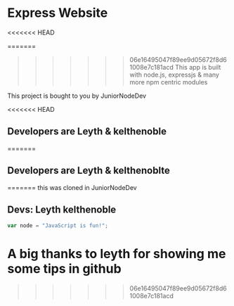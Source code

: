 # Express Website

<<<<<<< HEAD

=======
>>>>>>> 06e16495047f89ee9d05672f8d61008e7c181acd
This app is built with node.js, expressjs & many more npm centric modules

This project is bought to you by JuniorNodeDev

<<<<<<< HEAD
## Developers are Leyth & kelthenoble
=======
## Developers are Leyth & kelthenoblte
=======
this was cloned in JuniorNodeDev
## Devs: Leyth kelthenoble

```javascript
var node = "JavaScript is fun!";
```

# A big thanks to leyth for showing me some tips in github
>>>>>>> 06e16495047f89ee9d05672f8d61008e7c181acd
